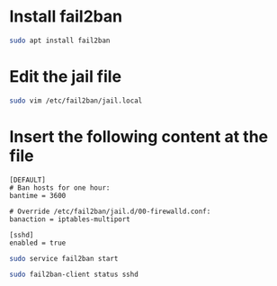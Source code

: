 # Install fail2ban

```sh
sudo apt install fail2ban
```

# Edit the jail file
```sh
sudo vim /etc/fail2ban/jail.local
```

# Insert the following content at the file

```
[DEFAULT]
# Ban hosts for one hour:
bantime = 3600

# Override /etc/fail2ban/jail.d/00-firewalld.conf:
banaction = iptables-multiport

[sshd]
enabled = true
```

```sh
sudo service fail2ban start
```

```sh
sudo fail2ban-client status sshd
```